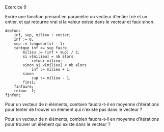 Exercice 9

Ecrire une fonction prenant en paramètre un vecteur d'entier trié et un entier, et qui retourne vrai si la valeur existe dans le vecteur et faux sinon.

```
debfonc 
	inf, sup, milieu : entier;
	inf := 0;
	sup := longueur(v) - 1;
	tantque inf <= sup faire
		milieu := (inf + sup) / 2;
		si v[milieu] = nb alors
			retour milieu;
		sinon si v[milieu] < nb alors
			inf := milieu + 1;
		sinon
			sup := milieu - 1;
		finsi;
	finfaire;
	retour -1;
finfonc
```

Pour un vecteur de n éléments, combien faudra-t-il en moyenne d'itérations pour tenter de trouver un élément qui n'existe pas dans le vecteur ?

Pour un vecteur de n éléments, combien faudra-t-il en moyenne d'itérations pour trouver un élément qui existe dans le vecteur ?